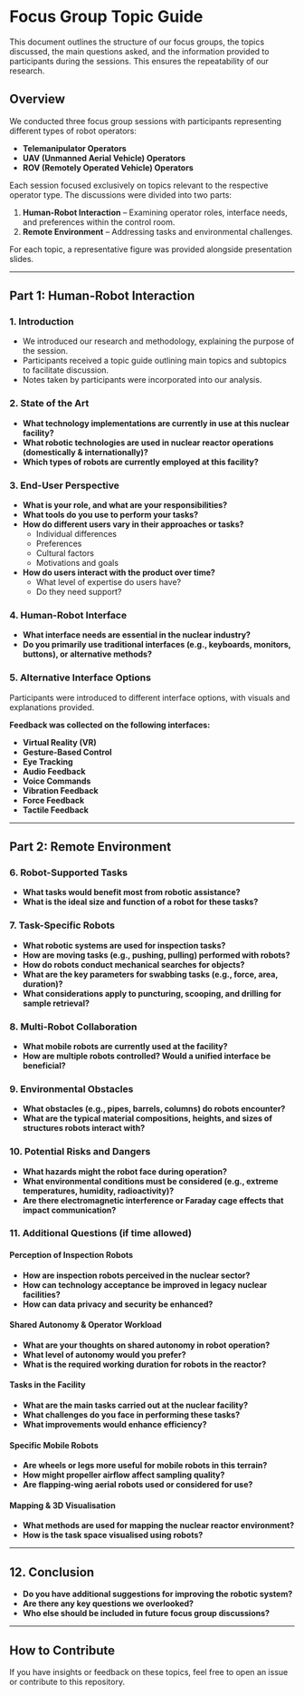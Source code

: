 # <h1>Focus Group Topic Guide</h1>

This document outlines the structure of our focus groups, the topics discussed, the main questions asked, and the information provided to participants during the sessions. This ensures the repeatability of our research.

## <h2>Overview</h2>
We conducted three focus group sessions with participants representing different types of robot operators:  
- **Telemanipulator Operators**  
- **UAV (Unmanned Aerial Vehicle) Operators**  
- **ROV (Remotely Operated Vehicle) Operators**  

Each session focused exclusively on topics relevant to the respective operator type. The discussions were divided into two parts:  
1. **<b>Human-Robot Interaction</b>** – Examining operator roles, interface needs, and preferences within the control room.  
2. **<b>Remote Environment</b>** – Addressing tasks and environmental challenges.  

For each topic, a representative figure was provided alongside presentation slides.  

---

## <h2>Part 1: Human-Robot Interaction</h2>

### <h3>1. Introduction</h3>  
- We introduced our research and methodology, explaining the purpose of the session.  
- Participants received a topic guide outlining main topics and subtopics to facilitate discussion.  
- Notes taken by participants were incorporated into our analysis.  

### <h3>2. State of the Art</h3>  
- **What technology implementations are currently in use at this nuclear facility?**  
- **What robotic technologies are used in nuclear reactor operations (domestically & internationally)?**  
- **Which types of robots are currently employed at this facility?**  

### <h3>3. End-User Perspective</h3>  
- **What is your role, and what are your responsibilities?**  
- **What tools do you use to perform your tasks?**  
- **How do different users vary in their approaches or tasks?**  
  - Individual differences  
  - Preferences  
  - Cultural factors  
  - Motivations and goals  
- **How do users interact with the product over time?**  
  - What level of expertise do users have?  
  - Do they need support?  

### <h3>4. Human-Robot Interface</h3>  
- **What interface needs are essential in the nuclear industry?**  
- **Do you primarily use traditional interfaces (e.g., keyboards, monitors, buttons), or alternative methods?**  

### <h3>5. Alternative Interface Options</h3>  
Participants were introduced to different interface options, with visuals and explanations provided.  

**Feedback was collected on the following interfaces:**  
- **Virtual Reality (VR)**  
- **Gesture-Based Control**  
- **Eye Tracking**  
- **Audio Feedback**  
- **Voice Commands**  
- **Vibration Feedback**  
- **Force Feedback**  
- **Tactile Feedback**  

---

## <h2>Part 2: Remote Environment</h2>

### <h3>6. Robot-Supported Tasks</h3>  
- **What tasks would benefit most from robotic assistance?**  
- **What is the ideal size and function of a robot for these tasks?**  

### <h3>7. Task-Specific Robots</h3>  
- **What robotic systems are used for inspection tasks?**  
- **How are moving tasks (e.g., pushing, pulling) performed with robots?**  
- **How do robots conduct mechanical searches for objects?**  
- **What are the key parameters for swabbing tasks (e.g., force, area, duration)?**  
- **What considerations apply to puncturing, scooping, and drilling for sample retrieval?**  

### <h3>8. Multi-Robot Collaboration</h3>  
- **What mobile robots are currently used at the facility?**  
- **How are multiple robots controlled? Would a unified interface be beneficial?**  

### <h3>9. Environmental Obstacles</h3>  
- **What obstacles (e.g., pipes, barrels, columns) do robots encounter?**  
- **What are the typical material compositions, heights, and sizes of structures robots interact with?**  

### <h3>10. Potential Risks and Dangers</h3>  
- **What hazards might the robot face during operation?**  
- **What environmental conditions must be considered (e.g., extreme temperatures, humidity, radioactivity)?**  
- **Are there electromagnetic interference or Faraday cage effects that impact communication?**  

### <h3>11. Additional Questions (if time allowed)</h3>  

#### **Perception of Inspection Robots**  
- **How are inspection robots perceived in the nuclear sector?**  
- **How can technology acceptance be improved in legacy nuclear facilities?**  
- **How can data privacy and security be enhanced?**  

#### **Shared Autonomy & Operator Workload**  
- **What are your thoughts on shared autonomy in robot operation?**  
- **What level of autonomy would you prefer?**  
- **What is the required working duration for robots in the reactor?**  

#### **Tasks in the Facility**  
- **What are the main tasks carried out at the nuclear facility?**  
- **What challenges do you face in performing these tasks?**  
- **What improvements would enhance efficiency?**  

#### **Specific Mobile Robots**  
- **Are wheels or legs more useful for mobile robots in this terrain?**  
- **How might propeller airflow affect sampling quality?**  
- **Are flapping-wing aerial robots used or considered for use?**  

#### **Mapping & 3D Visualisation**  
- **What methods are used for mapping the nuclear reactor environment?**  
- **How is the task space visualised using robots?**  

---

## <h2>12. Conclusion</h2>  
- **Do you have additional suggestions for improving the robotic system?**  
- **Are there any key questions we overlooked?**  
- **Who else should be included in future focus group discussions?**  

---

## <h2>How to Contribute</h2>  
If you have insights or feedback on these topics, feel free to open an issue or contribute to this repository.  
